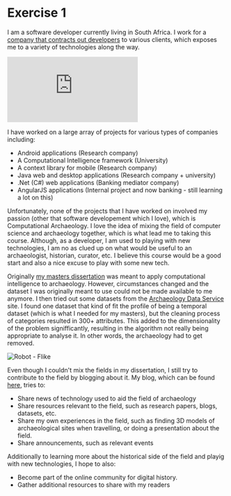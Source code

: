 # Exercise 1

I am a software developer currently living in South Africa. I work for a [company that contracts out developers](http://www.entelect.co.za/) to various clients, which exposes me to a variety of technologies along the way. 

![South Africa - by The British Library](http://www.europeana.eu/api/v2/thumbnail-by-url.json?size=w400&amp;uri=http%3A%2F%2Ffarm4.staticflickr.com%2F3706%2F11200980536_144498d84d_o.jpg)

I have worked on a large array of projects for various types of companies including:

* Android applications (Research company)
* A Computational Intelligence framework (University)
* A context library for mobile (Research company)
* Java web and desktop applications (Research company + university)
* .Net (C#) web applications (Banking mediator company)
* AngularJS applications (Internal project and now banking - still learning a lot on this)

Unfortunately, none of the projects that I have worked on involved my passion (other that software developement which I love), which is Computational Archaeology. I love the idea of mixing the field of computer science and archaeology together, which is what lead me to taking this course. Although, as a developer, I am used to playing with new technologies, I am no as clued up on what would be useful to an archaeologist, historian, curator, etc. I believe this course would be a good start and also a nice excuse to play with some new tech.

Originally [my masters dissertation](http://repository.up.ac.za/handle/2263/43778) was meant to apply computational intelligence to archaeology. However, circumstances changed and the dataset I was originally meant to use could not be made available to me anymore. I then tried out some datasets from the [Archaeology Data Service](http://archaeologydataservice.ac.uk/) site. I found one dataset that kind of fit the profile of being a temporal dataset (which is what I needed for my masters), but the cleaning process of categories resulted in 300+ attributes. This added to the dimensionality of the problem signifficantly, resulting in the algorithm not really being appropriate to analyse it. In other words, the archaeology had to get removed.

![Robot - Flike](https://c2.staticflickr.com/8/7146/6767559333_054b0a3ea3.jpg)

Even though I couldn't mix the fields in my dissertation, I still try to contribute to the field by blogging about it. My blog, which can be found [here](https://computationalarchaeology.wordpress.com/), tries to:

* Share news of technology used to aid the field of archaeology
* Share resources relevant to the field, such as research papers, blogs, datasets, etc.
* Share my own experiences in the field, such as finding 3D models of archaeological sites when travelling, or doing a presentation about the field.
* Share announcements, such as relevant events

Additionally to learning more about the historical side of the field and playig with new technologies, I hope to also:

* Become part of the online community for digital history.
* Gather additional resources to share with my readers